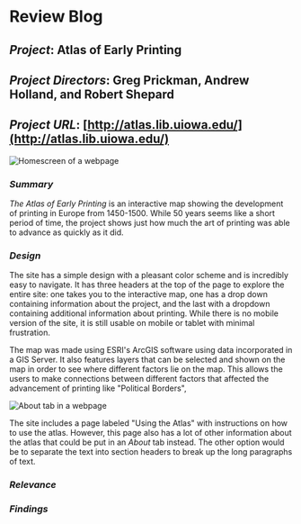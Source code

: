 # Review Blog

## _Project_: Atlas of Early Printing

## _Project Directors_: Greg Prickman, Andrew Holland, and Robert Shepard

## _Project URL_: [http://atlas.lib.uiowa.edu/](http://atlas.lib.uiowa.edu/)

![Homescreen of a webpage](https://zXtrada.github.io/Zachary-Estrada/images/atlastwo.png)

### _Summary_

_The Atlas of Early Printing_ is an interactive map showing the development of printing in Europe from 1450-1500. While 50 years seems like a short period of time, the project shows just how much the art of printing was able to advance as quickly as it did. 

### _Design_

The site has a simple design with a pleasant color scheme and is incredibly easy to navigate. It has three headers at the top of the page to explore the entire site: one takes you to the interactive map, one has a drop down containing information about the project, and the last with a dropdown containing additional information about printing. While there is no mobile version of the site, it is still usable on mobile or tablet with minimal frustration. 

The map was made using ESRI's ArcGIS software using data incorporated in a GIS Server. It also features layers that can be selected and shown on the map in order to see where different factors lie on the map. This allows the users to make connections between different factors that affected the advancement of printing like "Political Borders", 

![About tab in a webpage](https://zXtrada.github.io/Zachary-Estrada/images/atlasone.png)

The site includes a page labeled "Using the Atlas" with instructions on how to use the atlas. However, this page also has a lot of other information about the atlas that could be put in an _About_ tab instead. The other option would be to separate the text into section headers to break up the long paragraphs of text.

### _Relevance_

### _Findings_
